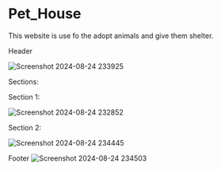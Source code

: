 # Pet_House
This website is use fo the adopt animals and give them shelter. 

Header

![Screenshot 2024-08-24 233925](https://github.com/user-attachments/assets/7c214371-02c2-43f1-be20-1f20c2d48f7d)

Sections:

Section 1:

![Screenshot 2024-08-24 232852](https://github.com/user-attachments/assets/d533f5f9-8414-418b-ba86-5dbb0acfdb9f)

Section 2:

![Screenshot 2024-08-24 234445](https://github.com/user-attachments/assets/657e0125-8eb4-4f6d-8062-d3527535169c)


Footer
![Screenshot 2024-08-24 234503](https://github.com/user-attachments/assets/6c4a4216-e249-4aac-9df2-cb1b7be0956a)




